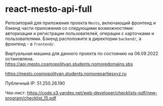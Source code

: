 # react-mesto-api-full

Репозиторий для приложения проекта `Mesto`, включающий фронтенд и бэкенд части приложения со следующими возможностями: авторизации и регистрации пользователей, операции с карточками и пользователями. Бэкенд расположите в директории `backend/`, а фронтенд - в `frontend/`. 

Виртуальная машина для данного проекта по состоянию на 06.09.2022 остановлена.
https://api.mesto.cosmopolityan.students.nomoredomains.sbs

https://mesto.cosmopolityan.students.nomorepartiesxyz.ru

Публичный IP: 51.250.26.190
<!--
Не забывать менять IP адрес на https://domain.nomoreparties.site/ , если стопал виртуальную машину
 был до 08.10.22: 51.250.103.77
-->


Чек-лист: https://code.s3.yandex.net/web-developer/checklists-pdf/new-program/checklist_15.pdf
